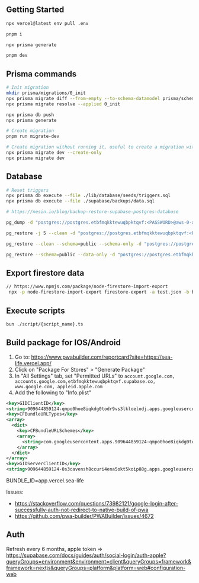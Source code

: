 ## Getting Started

```bash
npx vercel@latest env pull .env

pnpm i

npx prisma generate

pnpm dev
```

## Prisma commands

```bash
# Init migration
mkdir prisma/migrations/0_init
npx prisma migrate diff --from-empty --to-schema-datamodel prisma/schema --script > prisma/migrations/0_init/migration.sql
npx prisma migrate resolve --applied 0_init
```

```bash
npx prisma db push
npx prisma generate

# Create migration
pnpm run migrate-dev

# Create migration without running it, useful to create a migration with a sql query (ex: Generated column)
npx prisma migrate dev --create-only
npx prisma migrate dev
```

## Database

```bash
# Reset triggers
npx prisma db execute --file ./lib/database/seeds/triggers.sql
npx prisma db execute --file ./supabase/backups/data.sql

# https://nesin.io/blog/backup-restore-supabase-postgres-database

pg_dump -d "postgres://postgres.etbfmqkktewuqbpktqvf:<PASSWORD>@aws-0-ap-southeast-1.pooler.supabase.com:5432/postgres" -Fc -b -v -f file.dump

pg_restore -j 5 --clean -d "postgres://postgres.etbfmqkktewuqbpktqvf:<PASSWORD>@aws-0-ap-southeast-1.pooler.supabase.com:5432/postgres" file.dump

pg_restore --clean --schema=public --schema-only -d "postgres://postgres.etbfmqkktewuqbpktqvf:<PASSWORD>@aws-0-ap-southeast-1.pooler.supabase.com:5432/postgres" file.dump

pg_restore --schema=public --data-only -d "postgres://postgres.etbfmqkktewuqbpktqvf:<PASSWORD>@aws-0-ap-southeast-1.pooler.supabase.com:5432/postgres" file.dump
```

## Export firestore data

```bash
// https://www.npmjs.com/package/node-firestore-import-export
 npx -p node-firestore-import-export firestore-export -a test.json -b backup.json -n species
```

## Execute scripts

```bash
bun ./script/{script_name}.ts
```

## Build package for IOS/Android

1. Go to: https://www.pwabuilder.com/reportcard?site=https://sea-life.vercel.app/
2. Click on "Package For Stores" > "Generate Package"
3. In "All Settings" tab, set "Permitted URLs" to `account.google.com, accounts.google.com,etbfmqkktewuqbpktqvf.supabase.co, www.google.com, appleid.apple.com`
4. Add the following to "Info.plist"

```xml
<key>GIDClientID</key>
<string>909644859124-qmpo0hoe8iqkdg0todr9vs3lkloelodj.apps.googleusercontent.com</string>
<key>CFBundleURLTypes</key>
<array>
  <dict>
    <key>CFBundleURLSchemes</key>
    <array>
      <string>com.googleusercontent.apps.909644859124-qmpo0hoe8iqkdg0todr9vs3lkloelodj</string>
    </array>
  </dict>
</array>
<key>GIDServerClientID</key>
<string>909644859124-0s3cavensh8ccuri4ena5okt5koip88g.apps.googleusercontent.com</string>
```

BUNDLE_ID=app.vercel.sea-life

Issues:

- https://stackoverflow.com/questions/73982121/google-login-after-successfully-auth-not-redirect-to-native-build-of-pwa
- https://github.com/pwa-builder/PWABuilder/issues/4672

## Auth

Refresh every 6 months, apple token => https://supabase.com/docs/guides/auth/social-login/auth-apple?queryGroups=environment&environment=client&queryGroups=framework&framework=nextjs&queryGroups=platform&platform=web#configuration-web
